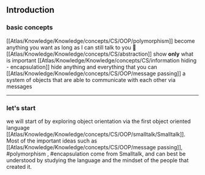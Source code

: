 ## Introduction

### basic concepts
[[Atlas/Knowledge/Knowledge/concepts/CS/OOP/polymorphism]] become anything you want as long as I can still talk to you 💬
[[Atlas/Knowledge/Knowledge/concepts/CS/abstraction]] show **only** what is important
[[Atlas/Knowledge/Knowledge/concepts/CS/information hiding - encapsulation]] hide anything and everything that you can
[[Atlas/Knowledge/Knowledge/concepts/CS/OOP/message passing]] a system of objects that are able to communicate with each other via messages

---

### let's start

we will start of by exploring object orientation via the first object oriented language
[[Atlas/Knowledge/Knowledge/concepts/CS/OOP/smalltalk/Smalltalk]]. Most of the important ideas such as [[Atlas/Knowledge/Knowledge/concepts/CS/OOP/message passing]], #polymorphism , #encapsulation come from Smalltalk, and can best be understood by studying the language and the mindset of the people that created it.
